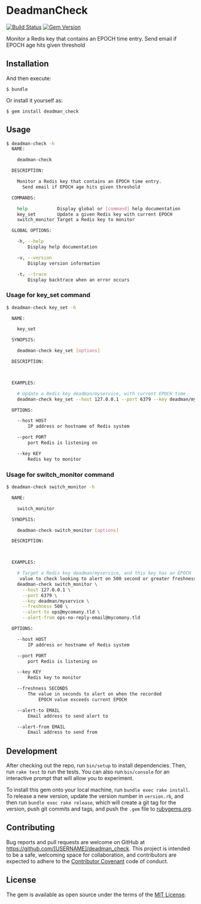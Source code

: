 # DeadmanCheck

[![Build Status](https://travis-ci.org/sepulworld/deadman_check.svg)](https://travis-ci.org/sepulworld/deadman_check)
[![Gem Version](https://badge.fury.io/rb/deadman_check.svg)](http://badge.fury.io/rb/deadman_check)

Monitor a Redis key that contains an EPOCH time entry. Send email if EPOCH age hits given threshold

## Installation

And then execute:

    $ bundle

Or install it yourself as:

    $ gem install deadman_check

## Usage

```bash
$ deadman-check -h
  NAME:

    deadman-check

  DESCRIPTION:

    Monitor a Redis key that contains an EPOCH time entry.
      Send email if EPOCH age hits given threshold

  COMMANDS:

    help           Display global or [command] help documentation
    key_set        Update a given Redis key with current EPOCH
    switch_monitor Target a Redis key to monitor

  GLOBAL OPTIONS:

    -h, --help
        Display help documentation

    -v, --version
        Display version information

    -t, --trace
        Display backtrace when an error occurs
```

### Usage for key_set command

```bash
$ deadman-check key_set -h

  NAME:

    key_set

  SYNOPSIS:

    deadman-check key_set [options]

  DESCRIPTION:



  EXAMPLES:

    # Update a Redis key deadman/myservice, with current EPOCH time
    deadman-check key_set --host 127.0.0.1 --port 6379 --key deadman/myservice

  OPTIONS:

    --host HOST
        IP address or hostname of Redis system

    --port PORT
        port Redis is listening on

    --key KEY
        Redis key to monitor
```

### Usage for switch_monitor command

```bash
$ deadman-check switch_monitor -h

  NAME:

    switch_monitor

  SYNOPSIS:

    deadman-check switch_monitor [options]

  DESCRIPTION:



  EXAMPLES:

    # Target a Redis key deadman/myservice, and this key has an EPOCH
     value to check looking to alert on 500 second or greater freshness
    deadman-check switch_monitor \
      --host 127.0.0.1 \
      --port 6379 \
      --key deadman/myservice \
      --freshness 500 \
      --alert-to ops@mycomany.tld \
      --alert-from ops-no-reply-email@mycomany.tld

  OPTIONS:

    --host HOST
        IP address or hostname of Redis system

    --port PORT
        port Redis is listening on

    --key KEY
        Redis key to monitor

    --freshness SECONDS
        The value in seconds to alert on when the recorded
            EPOCH value exceeds current EPOCH

    --alert-to EMAIL
        Email address to send alert to

    --alert-from EMAIL
        Email address to send from
```

## Development

After checking out the repo, run `bin/setup` to install dependencies. Then, run `rake test` to run the tests. You can also run `bin/console` for an interactive prompt that will allow you to experiment.

To install this gem onto your local machine, run `bundle exec rake install`. To release a new version, update the version number in `version.rb`, and then run `bundle exec rake release`, which will create a git tag for the version, push git commits and tags, and push the `.gem` file to [rubygems.org](https://rubygems.org).

## Contributing

Bug reports and pull requests are welcome on GitHub at https://github.com/[USERNAME]/deadman_check. This project is intended to be a safe, welcoming space for collaboration, and contributors are expected to adhere to the [Contributor Covenant](http://contributor-covenant.org) code of conduct.


## License

The gem is available as open source under the terms of the [MIT License](http://opensource.org/licenses/MIT).
